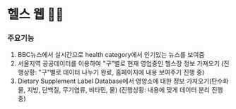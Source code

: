 # 헬스 웹 🏋️‍♀️

### 주요기능
1. BBC뉴스에서 실시간으로 health category에서 인기있는 뉴스를 보여줌
2. 서울지역 공공데이터를 이용하여 "구"별로 현재 영업중인 헬스장 정보 가져오기 (진행상황: "구"별로 데이터 나누기 완료, 홈페이지에 내용 보여주기 진행 중)
3. Dietary Supplement Label Database에서 영양소에 대한 정보 가져오기(탄수화물, 지방, 단백질, 무기염류, 비타민, 물) (진행상황: 내용에 맞게 데이터 분리 진행 중)
